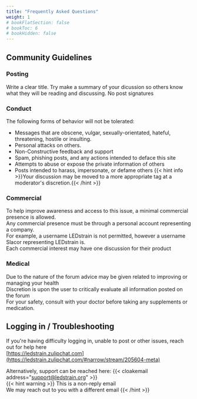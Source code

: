 ```yaml
---
title: "Frequently Asked Questions"
weight: 1
# bookFlatSection: false
# bookToc: 6
# bookHidden: false
---
```


## Community Guidelines

### Posting

Write a clear title. Try make a summary of your dicussion so others know what they will be reading and discussing.
No post signatures


 
### Conduct

The following forms of behavior will not be tolerated:  
* Messages that are obscene, vulgar, sexually-orientated, hateful, threatening, hostile or insulting.  
* Personal attacks on others.  
* Non-Constructive feedback and support
* Spam, phishing posts, and any actions intended to deface this site  
* Attempts to abuse or expose the private information of others  
* Posts intended to harass, impersonate, or defame others 
{{< hint info >}}Your discussion may be moved to a more appropriate tag at a moderator's discretion.{{< /hint >}}

### Commercial

To help improve awareness and access to this issue, a minimal commercial presence is allowed.  
Any commercial presence must be through a personal account representing a company.  
For example, a username LEDstrain is not permitted, however a username Slacor representing LEDstrain is.  
Each commercial interest may have one discussion for their product  



### Medical

Due to the nature of the forum advice may be given related to improving or managing your health  
Discretion is upon the user to critically evaluate all information posted on the forum  
For your safety, consult with your doctor before taking any supplements or medication.  


## Logging in / Troubleshooting

If you're having difficulty logging in, unable to post or other issues, reach out for help here  
[https://ledstrain.zulipchat.com](https://ledstrain.zulipchat.com/#narrow/stream/205604-meta)

Alternatively, support can be reached here: {{< cloakemail address="support@ledstrain.org" >}}  
{{< hint warning >}}
This is a non-reply email  
We may reach out to you with a different email
{{< /hint >}}
